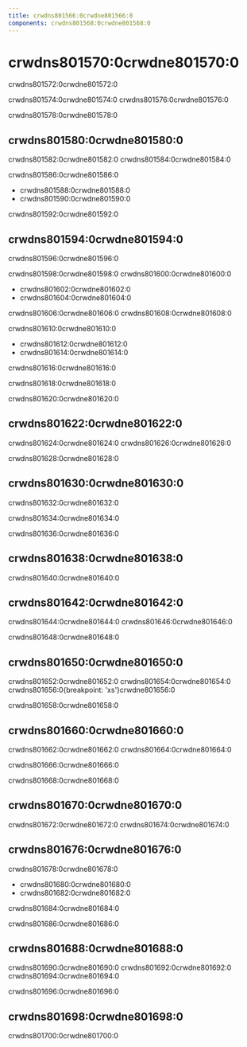 ```yaml
---
title: crwdns801566:0crwdne801566:0
components: crwdns801568:0crwdne801568:0
---
```

# crwdns801570:0crwdne801570:0

<p class="description">crwdns801572:0crwdne801572:0</p>

crwdns801574:0crwdne801574:0 crwdns801576:0crwdne801576:0

crwdns801578:0crwdne801578:0

## crwdns801580:0crwdne801580:0

crwdns801582:0crwdne801582:0 crwdns801584:0crwdne801584:0

crwdns801586:0crwdne801586:0

- crwdns801588:0crwdne801588:0
- crwdns801590:0crwdne801590:0

crwdns801592:0crwdne801592:0

## crwdns801594:0crwdne801594:0

crwdns801596:0crwdne801596:0

crwdns801598:0crwdne801598:0 crwdns801600:0crwdne801600:0

- crwdns801602:0crwdne801602:0
- crwdns801604:0crwdne801604:0

crwdns801606:0crwdne801606:0 crwdns801608:0crwdne801608:0

crwdns801610:0crwdne801610:0

- crwdns801612:0crwdne801612:0
- crwdns801614:0crwdne801614:0

crwdns801616:0crwdne801616:0

crwdns801618:0crwdne801618:0

crwdns801620:0crwdne801620:0

## crwdns801622:0crwdne801622:0

crwdns801624:0crwdne801624:0 crwdns801626:0crwdne801626:0

crwdns801628:0crwdne801628:0

## crwdns801630:0crwdne801630:0

crwdns801632:0crwdne801632:0

crwdns801634:0crwdne801634:0

crwdns801636:0crwdne801636:0

## crwdns801638:0crwdne801638:0

crwdns801640:0crwdne801640:0

## crwdns801642:0crwdne801642:0

crwdns801644:0crwdne801644:0 crwdns801646:0crwdne801646:0

crwdns801648:0crwdne801648:0

## crwdns801650:0crwdne801650:0

crwdns801652:0crwdne801652:0 crwdns801654:0crwdne801654:0 crwdns801656:0{breakpoint: 'xs'}crwdne801656:0

crwdns801658:0crwdne801658:0

## crwdns801660:0crwdne801660:0

crwdns801662:0crwdne801662:0 crwdns801664:0crwdne801664:0

crwdns801666:0crwdne801666:0

crwdns801668:0crwdne801668:0

## crwdns801670:0crwdne801670:0

crwdns801672:0crwdne801672:0 crwdns801674:0crwdne801674:0

## crwdns801676:0crwdne801676:0

crwdns801678:0crwdne801678:0

- crwdns801680:0crwdne801680:0
- crwdns801682:0crwdne801682:0

crwdns801684:0crwdne801684:0

crwdns801686:0crwdne801686:0

## crwdns801688:0crwdne801688:0

crwdns801690:0crwdne801690:0 crwdns801692:0crwdne801692:0 crwdns801694:0crwdne801694:0

crwdns801696:0crwdne801696:0

## crwdns801698:0crwdne801698:0

crwdns801700:0crwdne801700:0